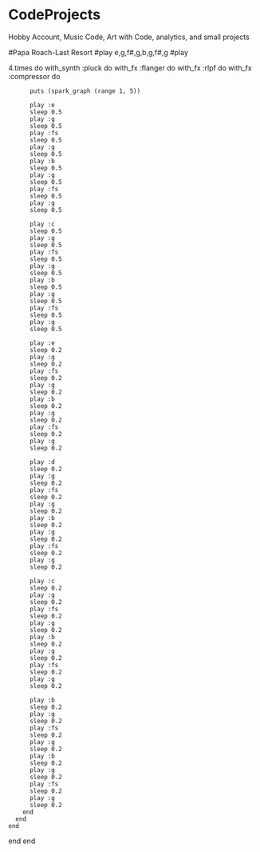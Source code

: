 # CodeProjects
Hobby Account, Music Code, Art with Code, analytics, and small projects

#Papa Roach-Last Resort
#play e,g,f#,g,b,g,f#,g
#play



4.times do
  with_synth :pluck do
    with_fx :flanger do
      with_fx :rlpf do
        with_fx :compressor do
          
          puts (spark_graph (range 1, 5))
          
          play :e
          sleep 0.5
          play :g
          sleep 0.5
          play :fs
          sleep 0.5
          play :g
          sleep 0.5
          play :b
          sleep 0.5
          play :g
          sleep 0.5
          play :fs
          sleep 0.5
          play :g
          sleep 0.5
          
          play :c
          sleep 0.5
          play :g
          sleep 0.5
          play :fs
          sleep 0.5
          play :g
          sleep 0.5
          play :b
          sleep 0.5
          play :g
          sleep 0.5
          play :fs
          sleep 0.5
          play :g
          sleep 0.5
          
          play :e
          sleep 0.2
          play :g
          sleep 0.2
          play :fs
          sleep 0.2
          play :g
          sleep 0.2
          play :b
          sleep 0.2
          play :g
          sleep 0.2
          play :fs
          sleep 0.2
          play :g
          sleep 0.2
          
          play :d
          sleep 0.2
          play :g
          sleep 0.2
          play :fs
          sleep 0.2
          play :g
          sleep 0.2
          play :b
          sleep 0.2
          play :g
          sleep 0.2
          play :fs
          sleep 0.2
          play :g
          sleep 0.2
          
          play :c
          sleep 0.2
          play :g
          sleep 0.2
          play :fs
          sleep 0.2
          play :g
          sleep 0.2
          play :b
          sleep 0.2
          play :g
          sleep 0.2
          play :fs
          sleep 0.2
          play :g
          sleep 0.2
          
          play :b
          sleep 0.2
          play :g
          sleep 0.2
          play :fs
          sleep 0.2
          play :g
          sleep 0.2
          play :b
          sleep 0.2
          play :g
          sleep 0.2
          play :fs
          sleep 0.2
          play :g
          sleep 0.2
        end
      end
    end
  end
end

